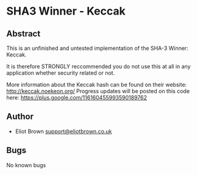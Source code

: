 SHA3 Winner - Keccak
====================

Abstract
--------

This is an unfinished and untested implementation of the SHA-3 Winner: Keccak.

It is therefore STRONGLY reccommended you do not use this at all in any application whether security related or not.

More information about the Keccak hash can be found on their website: http://keccak.noekeon.org/
Progress updates will be posted on this code here: https://plus.google.com/116160455993590189762

Author
------
* Eliot Brown <support@eliotbrown.co.uk>

Bugs
---
No known bugs


